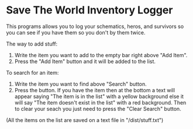 # Save The World Inventory Logger
This programs allows you to log your schematics, heros, and survivors so you can see if you have them so you don't by them twice.


The way to add stuff:
1. Write the item you want to add to the empty bar right above "Add Item".
2. Press the "Add Item" button and it will be added to the list.

To search for an item:
1. Write the item you want to find above "Search" button.
2. Press the button.
If you have the item then at the bottom a text will appear saying "The item is in the list" with a yellow background else it will say "The item doesn't exist in the list" with a red background.
Then to clear your seach you just need to press the "Clear Search" button.

(All the items on the list are saved on a text file in "/dist/stuff.txt")
